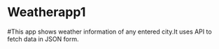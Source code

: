 # Weatherapp1
#This app shows weather information  of any entered city.It uses API to fetch data in JSON form.

